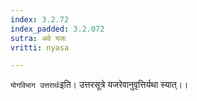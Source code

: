 ```yaml
---
index: 3.2.72
index_padded: 3.2.072
sutra: अवे यजः
vritti: nyasa

---
```

`योगविभाग उत्तरार्थः`इति। उत्तरसूत्रे यजरेवानुवृत्तिर्यथा स्यात्।।